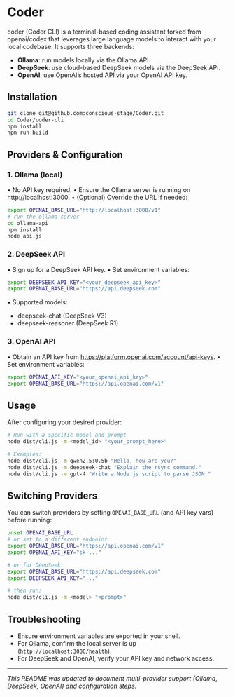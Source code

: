 # Coder

coder (Coder CLI) is a terminal-based coding assistant forked from openai/codex that leverages large language models
to interact with your local codebase. It supports three backends:

- **Ollama**: run models locally via the Ollama API.
- **DeepSeek**: use cloud-based DeepSeek models via the DeepSeek API.
- **OpenAI**: use OpenAI’s hosted API via your OpenAI API key.

## Installation

```bash
git clone git@github.com:conscious-stage/Coder.git
cd Coder/coder-cli
npm install
npm run build
```

## Providers & Configuration

### 1. Ollama (local)

• No API key required.
• Ensure the Ollama server is running on http://localhost:3000.
• (Optional) Override the URL if needed:
  ```bash
  export OPENAI_BASE_URL="http://localhost:3000/v1"
  # run the ollama server
  cd ollama-api
  npm install
  node api.js
  ```

### 2. DeepSeek API

• Sign up for a DeepSeek API key.
• Set environment variables:
  ```bash
  export DEEPSEEK_API_KEY="<your_deepseek_api_key>"
  export OPENAI_BASE_URL="https://api.deepseek.com"
  ```
• Supported models:
  - deepseek-chat (DeepSeek V3)
  - deepseek-reasoner (DeepSeek R1)

### 3. OpenAI API

• Obtain an API key from https://platform.openai.com/account/api-keys.
• Set environment variables:
  ```bash
  export OPENAI_API_KEY="<your_openai_api_key>"
  export OPENAI_BASE_URL="https://api.openai.com/v1"
  ```

## Usage

After configuring your desired provider:

```bash
# Run with a specific model and prompt
node dist/cli.js -m <model_id> "<your_prompt_here>"

# Examples:
node dist/cli.js -m qwen2.5:0.5b "Hello, how are you?"
node dist/cli.js -m deepseek-chat "Explain the rsync command."
node dist/cli.js -m gpt-4 "Write a Node.js script to parse JSON."
```

## Switching Providers

You can switch providers by setting `OPENAI_BASE_URL` (and API key vars) before running:

```bash
unset OPENAI_BASE_URL
# or set to a different endpoint
export OPENAI_BASE_URL="https://api.openai.com/v1"
export OPENAI_API_KEY="sk-..."

# or for DeepSeek:
export OPENAI_BASE_URL="https://api.deepseek.com"
export DEEPSEEK_API_KEY="..."

# then run:
node dist/cli.js -m <model> "<prompt>"
```

## Troubleshooting

- Ensure environment variables are exported in your shell.
- For Ollama, confirm the local server is up (`http://localhost:3000/health`).
- For DeepSeek and OpenAI, verify your API key and network access.

---
*This README was updated to document multi-provider support (Ollama, DeepSeek, OpenAI) and configuration steps.*
